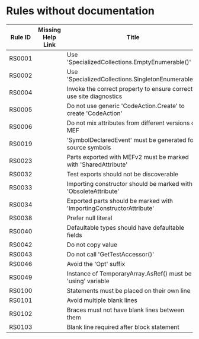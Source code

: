 # Rules without documentation

Rule ID | Missing Help Link | Title |
--------|-------------------|-------|
RS0001 |  | Use 'SpecializedCollections.EmptyEnumerable()' |
RS0002 |  | Use 'SpecializedCollections.SingletonEnumerable()' |
RS0004 |  | Invoke the correct property to ensure correct use site diagnostics |
RS0005 |  | Do not use generic 'CodeAction.Create' to create 'CodeAction' |
RS0006 |  | Do not mix attributes from different versions of MEF |
RS0019 |  | 'SymbolDeclaredEvent' must be generated for source symbols |
RS0023 |  | Parts exported with MEFv2 must be marked with 'SharedAttribute' |
RS0032 |  | Test exports should not be discoverable |
RS0033 |  | Importing constructor should be marked with 'ObsoleteAttribute' |
RS0034 |  | Exported parts should be marked with 'ImportingConstructorAttribute' |
RS0038 |  | Prefer null literal |
RS0040 |  | Defaultable types should have defaultable fields |
RS0042 |  | Do not copy value |
RS0043 |  | Do not call 'GetTestAccessor()' |
RS0046 |  | Avoid the 'Opt' suffix |
RS0049 |  | Instance of TemporaryArray<T>.AsRef() must be a 'using' variable |
RS0100 |  | Statements must be placed on their own line |
RS0101 |  | Avoid multiple blank lines |
RS0102 |  | Braces must not have blank lines between them |
RS0103 |  | Blank line required after block statement |

